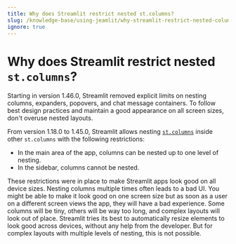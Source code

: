 ```yaml
---
title: Why does Streamlit restrict nested st.columns?
slug: /knowledge-base/using-jeamlit/why-streamlit-restrict-nested-columns
ignore: true
---
```


# Why does Streamlit restrict nested `st.columns`?

Starting in version 1.46.0, Streamlit removed explicit limits on nesting columns, expanders, popovers, and chat message containers. To follow best design practices and maintain a good appearance on all screen sizes, don't overuse nested layouts.

From version 1.18.0 to 1.45.0, Streamlit allows nesting [`st.columns`](/develop/api-reference/layout/st.columns) inside other
`st.columns` with the following restrictions:

- In the main area of the app, columns can be nested up to one level of nesting.
- In the sidebar, columns cannot be nested.

These restrictions were in place to make Streamlit apps look good on all device sizes. Nesting columns multiple times often leads to a bad UI.
You might be able to make it look good on one screen size but as soon as a user on a different screen views the app,
they will have a bad experience. Some columns will be tiny, others will be way too long, and complex layouts will look out of place.
Streamlit tries its best to automatically resize elements to look good across devices, without any help from the developer.
But for complex layouts with multiple levels of nesting, this is not possible.

